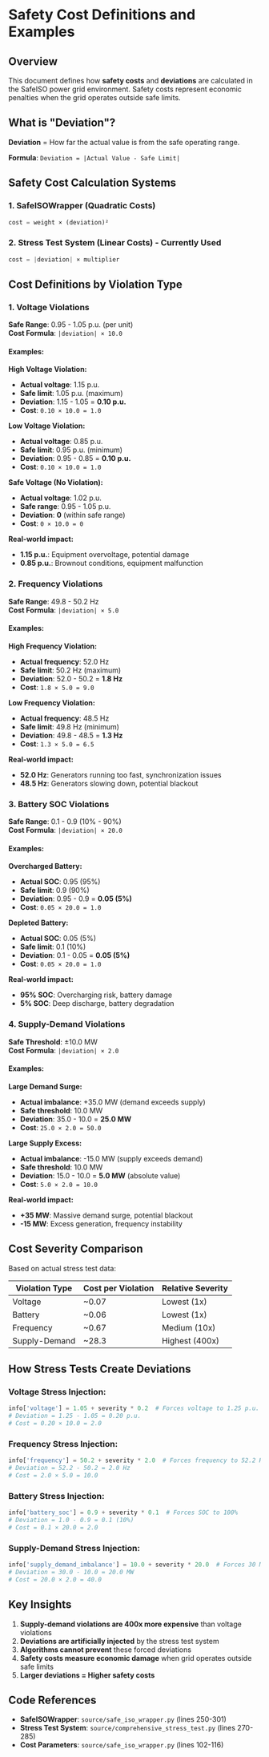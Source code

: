 # Safety Cost Definitions and Examples

## Overview

This document defines how **safety costs** and **deviations** are calculated in the SafeISO power grid environment. Safety costs represent economic penalties when the grid operates outside safe limits.

## What is "Deviation"?

**Deviation** = How far the actual value is from the safe operating range.

**Formula**: `Deviation = |Actual Value - Safe Limit|`

## Safety Cost Calculation Systems

### 1. SafeISOWrapper (Quadratic Costs)
```python
cost = weight × (deviation)²
```

### 2. Stress Test System (Linear Costs) - **Currently Used**
```python
cost = |deviation| × multiplier
```

## Cost Definitions by Violation Type

### 1. Voltage Violations

**Safe Range**: 0.95 - 1.05 p.u. (per unit)  
**Cost Formula**: `|deviation| × 10.0`

#### Examples:

**High Voltage Violation:**
- **Actual voltage**: 1.15 p.u.
- **Safe limit**: 1.05 p.u. (maximum)
- **Deviation**: 1.15 - 1.05 = **0.10 p.u.**
- **Cost**: `0.10 × 10.0 = 1.0`

**Low Voltage Violation:**
- **Actual voltage**: 0.85 p.u.
- **Safe limit**: 0.95 p.u. (minimum)
- **Deviation**: 0.95 - 0.85 = **0.10 p.u.**
- **Cost**: `0.10 × 10.0 = 1.0`

**Safe Voltage (No Violation):**
- **Actual voltage**: 1.02 p.u.
- **Safe range**: 0.95 - 1.05 p.u.
- **Deviation**: **0** (within safe range)
- **Cost**: `0 × 10.0 = 0`

**Real-world impact:**
- **1.15 p.u.**: Equipment overvoltage, potential damage
- **0.85 p.u.**: Brownout conditions, equipment malfunction

### 2. Frequency Violations

**Safe Range**: 49.8 - 50.2 Hz  
**Cost Formula**: `|deviation| × 5.0`

#### Examples:

**High Frequency Violation:**
- **Actual frequency**: 52.0 Hz
- **Safe limit**: 50.2 Hz (maximum)
- **Deviation**: 52.0 - 50.2 = **1.8 Hz**
- **Cost**: `1.8 × 5.0 = 9.0`

**Low Frequency Violation:**
- **Actual frequency**: 48.5 Hz
- **Safe limit**: 49.8 Hz (minimum)
- **Deviation**: 49.8 - 48.5 = **1.3 Hz**
- **Cost**: `1.3 × 5.0 = 6.5`

**Real-world impact:**
- **52.0 Hz**: Generators running too fast, synchronization issues
- **48.5 Hz**: Generators slowing down, potential blackout

### 3. Battery SOC Violations

**Safe Range**: 0.1 - 0.9 (10% - 90%)  
**Cost Formula**: `|deviation| × 20.0`

#### Examples:

**Overcharged Battery:**
- **Actual SOC**: 0.95 (95%)
- **Safe limit**: 0.9 (90%)
- **Deviation**: 0.95 - 0.9 = **0.05 (5%)**
- **Cost**: `0.05 × 20.0 = 1.0`

**Depleted Battery:**
- **Actual SOC**: 0.05 (5%)
- **Safe limit**: 0.1 (10%)
- **Deviation**: 0.1 - 0.05 = **0.05 (5%)**
- **Cost**: `0.05 × 20.0 = 1.0`

**Real-world impact:**
- **95% SOC**: Overcharging risk, battery damage
- **5% SOC**: Deep discharge, battery degradation

### 4. Supply-Demand Violations

**Safe Threshold**: ±10.0 MW  
**Cost Formula**: `|deviation| × 2.0`

#### Examples:

**Large Demand Surge:**
- **Actual imbalance**: +35.0 MW (demand exceeds supply)
- **Safe threshold**: 10.0 MW
- **Deviation**: 35.0 - 10.0 = **25.0 MW**
- **Cost**: `25.0 × 2.0 = 50.0`

**Large Supply Excess:**
- **Actual imbalance**: -15.0 MW (supply exceeds demand)
- **Safe threshold**: 10.0 MW
- **Deviation**: 15.0 - 10.0 = **5.0 MW** (absolute value)
- **Cost**: `5.0 × 2.0 = 10.0`

**Real-world impact:**
- **+35 MW**: Massive demand surge, potential blackout
- **-15 MW**: Excess generation, frequency instability

## Cost Severity Comparison

Based on actual stress test data:

| Violation Type | Cost per Violation | Relative Severity |
|----------------|-------------------|-------------------|
| Voltage        | ~0.07             | Lowest (1x)       |
| Battery        | ~0.06             | Lowest (1x)       |
| Frequency      | ~0.67             | Medium (10x)      |
| Supply-Demand  | ~28.3             | Highest (400x)    |

## How Stress Tests Create Deviations

### Voltage Stress Injection:
```python
info['voltage'] = 1.05 + severity * 0.2  # Forces voltage to 1.25 p.u.
# Deviation = 1.25 - 1.05 = 0.20 p.u.
# Cost = 0.20 × 10.0 = 2.0
```

### Frequency Stress Injection:
```python
info['frequency'] = 50.2 + severity * 2.0  # Forces frequency to 52.2 Hz
# Deviation = 52.2 - 50.2 = 2.0 Hz
# Cost = 2.0 × 5.0 = 10.0
```

### Battery Stress Injection:
```python
info['battery_soc'] = 0.9 + severity * 0.1  # Forces SOC to 100%
# Deviation = 1.0 - 0.9 = 0.1 (10%)
# Cost = 0.1 × 20.0 = 2.0
```

### Supply-Demand Stress Injection:
```python
info['supply_demand_imbalance'] = 10.0 + severity * 20.0  # Forces 30 MW imbalance
# Deviation = 30.0 - 10.0 = 20.0 MW
# Cost = 20.0 × 2.0 = 40.0
```

## Key Insights

1. **Supply-demand violations are 400x more expensive** than voltage violations
2. **Deviations are artificially injected** by the stress test system
3. **Algorithms cannot prevent** these forced deviations
4. **Safety costs measure economic damage** when grid operates outside safe limits
5. **Larger deviations = Higher safety costs**

## Code References

- **SafeISOWrapper**: `source/safe_iso_wrapper.py` (lines 250-301)
- **Stress Test System**: `source/comprehensive_stress_test.py` (lines 270-285)
- **Cost Parameters**: `source/safe_iso_wrapper.py` (lines 102-116) 